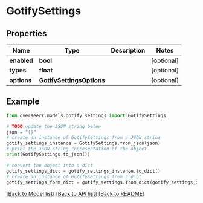 # GotifySettings


## Properties

Name | Type | Description | Notes
------------ | ------------- | ------------- | -------------
**enabled** | **bool** |  | [optional] 
**types** | **float** |  | [optional] 
**options** | [**GotifySettingsOptions**](GotifySettingsOptions.md) |  | [optional] 

## Example

```python
from overseerr.models.gotify_settings import GotifySettings

# TODO update the JSON string below
json = "{}"
# create an instance of GotifySettings from a JSON string
gotify_settings_instance = GotifySettings.from_json(json)
# print the JSON string representation of the object
print(GotifySettings.to_json())

# convert the object into a dict
gotify_settings_dict = gotify_settings_instance.to_dict()
# create an instance of GotifySettings from a dict
gotify_settings_form_dict = gotify_settings.from_dict(gotify_settings_dict)
```
[[Back to Model list]](../README.md#documentation-for-models) [[Back to API list]](../README.md#documentation-for-api-endpoints) [[Back to README]](../README.md)


